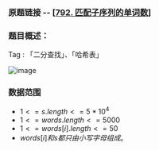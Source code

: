 ### 原题链接 -- [[792. 匹配子序列的单词数](https://leetcode.cn/problems/number-of-matching-subsequences/)]

### 题目概述：
Tag : 「二分查找」、「哈希表」

![image](https://user-images.githubusercontent.com/99656524/202332481-e9da99dc-7c64-4b5b-bb11-c436e6a2e93b.png)


### 数据范围
* $1 <= s.length <= 5 * 10^4$
* $1 <= words.length <= 5000$
* $1 <= words[i].length <= 50$
* $words[i]和 s 都只由小写字母组成。$

